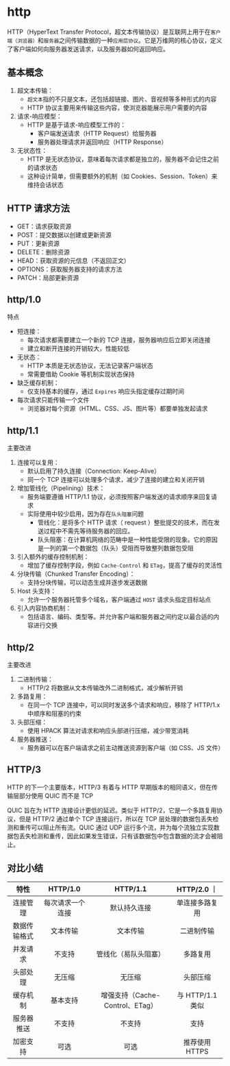 # http

HTTP（HyperText Transfer Protocol，超文本传输协议）是互联网上用于在`客户端（浏览器）`和`服务器`之间传输数据的一种`应用层协议`。它是万维网的核心协议，定义了客户端如何向服务器发送请求，以及服务器如何返回响应。

## 基本概念

1. 超文本传输：
   - `超文本`指的不只是文本，还包括超链接、图片、音视频等多种形式的内容
   - HTTP 协议主要用来传输这些内容，使浏览器能展示用户需要的内容
2. 请求-响应模型：
   - HTTP 是基于请求-响应模型工作的：
     - 客户端发送请求（HTTP Request）给服务器
     - 服务器处理请求并返回响应（HTTP Response）
3. 无状态性：
   - HTTP 是无状态协议，意味着每次请求都是独立的，服务器不会记住之前的请求状态
   - 这种设计简单，但需要额外的机制（如 Cookies、Session、Token）来维持会话状态

## HTTP 请求方法

- GET：请求获取资源
- POST：提交数据以创建或更新资源
- PUT：更新资源
- DELETE：删除资源
- HEAD：获取资源的元信息（不返回正文）
- OPTIONS：获取服务器支持的请求方法
- PATCH：局部更新资源

## http/1.0

特点

- 短连接：
  - 每次请求都需要建立一个新的 TCP 连接，服务器响应后立即关闭连接
  - 建立和断开连接的开销较大，性能较低
- 无状态：
  - HTTP 本质是无状态协议，无法记录客户端状态
  - 常需要借助 Cookie 等机制实现状态保持
- 缺乏缓存机制：
  - 仅支持基本的缓存，通过 `Expires` 响应头指定缓存过期时间
- 每次请求只能传输一个文件
  - 浏览器对每个资源（HTML、CSS、JS、图片等）都要单独发起请求

## http/1.1

主要改进

1. 连接可以复用：
   - 默认启用了持久连接（Connection: Keep-Alive）
   - 同一个 TCP 连接可以处理多个请求，减少了连接的建立和关闭开销
2. 增加管线化（Pipelining）技术：
   - 服务端要遵循 HTTP/1.1 协议，必须按照客户端发送的请求顺序来回复请求
   - 实际使用中较少启用，因为存在`队头阻塞`问题
     - 管线化：是将多个 HTTP 请求（ request ）整批提交的技术，而在发送过程中不需先等待服务器的回应。
     - 队头阻塞：在计算机网络的范畴中是一种性能受限的现象。它的原因是一列的第一个数据包（队头）受阻而导致整列数据包受阻
3. 引入额外的缓存控制机制：
   - 增加了缓存控制字段，例如 `Cache-Control` 和 `ETag`，提高了缓存的灵活性
4. 分块传输（Chunked Transfer Encoding）：
   - 支持分块传输，可以动态生成并逐步发送数据
5. Host 头支持：
   - 允许一个服务器托管多个域名，客户端通过 `HOST` 请求头指定目标站点
6. 引入内容协商机制：
   - 包括语言、编码、类型等。并允许客户端和服务器之间约定以最合适的内容进行交换

## http/2

主要改进

1. 二进制传输：
   - HTTP/2 将数据从文本传输改外二进制格式，减少解析开销
2. 多路复用：
   - 在同一个 TCP 连接中，可以同时发送多个请求和响应，移除了 HTTP/1.x 中顺序和阻塞的约束
3. 头部压缩：
   - 使用 HPACK 算法对请求和响应头部进行压缩，减少带宽消耗
4. 服务器推送：
   - 服务器可以在客户端请求之前主动推送资源到客户端（如 CSS、JS 文件）

## HTTP/3

HTTP 的下一个主要版本，HTTP/3 有着与 HTTP 早期版本的相同语义，但在传输层部分使用 QUIC 而不是 TCP

QUIC 旨在为 HTTP 连接设计更低的延迟。类似于 HTTP/2，它是一个多路复用协议，但是 HTTP/2 通过单个 TCP 连接运行，所以在 TCP 层处理的数据包丢失检测和重传可以阻止所有流。QUIC 通过 UDP 运行多个流，并为每个流独立实现数据包丢失检测和重传，因此如果发生错误，只有该数据包中包含数据的流才会被阻止。

## 对比小结

|     特性     |     HTTP/1.0     |            HTTP/1.1             |   HTTP/2.0 ｜    |
| :----------: | :--------------: | :-----------------------------: | :--------------: |
|   连接管理   | 每次请求一个连接 |          默认持久连接           |  单连接多路复用  |
| 数据传输格式 |     文本传输     |            文本传输             |    二进制传输    |
|   并发请求   |      不支持      |      管线化（易队头阻塞）       |     多路复用     |
|   头部处理   |      无压缩      |             无压缩              |     头部压缩     |
|   缓存机制   |     基本支持     | 增强支持（Cache-Control、ETag） | 与 HTTP/1.1 类似 |
|  服务器推送  |      不支持      |             不支持              |       支持       |
|   加密支持   |       可选       |              可选               |  推荐使用 HTTPS  |
